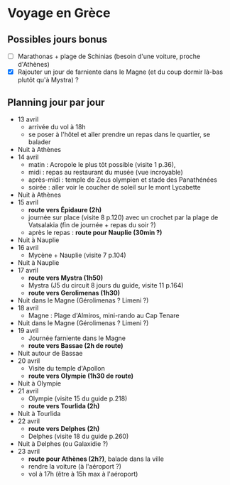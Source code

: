 # Voyage en Grèce

## Possibles jours bonus

* [ ] Marathonas + plage de Schinias (besoin d'une voiture, proche d'Athènes)
* [x] Rajouter un jour de farniente dans le Magne (et du coup dormir là-bas plutôt qu'à Mystra) ?

## Planning jour par jour 

* 13 avril
    * arrivée du vol à 18h
    * se poser à l'hôtel et aller prendre un repas dans le quartier, se balader
* Nuit à Athènes
* 14 avril
    * matin : Acropole le plus tôt possible (visite 1 p.36), 
    * midi : repas au restaurant du musée (vue incroyable)
    * après-midi : temple de Zeus olympien et stade des Panathénées
    * soirée : aller voir le coucher de soleil sur le mont Lycabette
* Nuit à Athènes
* 15 avril
    * **route vers Épidaure (2h)**
    * journée sur place (visite 8 p.120) avec un crochet par la plage de Vatsalakia (fin de journée + repas du soir ?)
    * après le repas : **route pour Nauplie (30min ?)**
* Nuit à Nauplie
* 16 avril
    * Mycène + Nauplie (visite 7 p.104)
* Nuit à Nauplie
* 17 avril
    * **route vers Mystra (1h50)**
    * Mystra (J5 du circuit 8 jours du guide, visite 11 p.164)
    * **route vers Gerolimenas (1h30)**
* Nuit dans le Magne (Gérolimenas ? Limeni ?)
* 18 avril
    * Magne : Plage d'Almiros, mini-rando au Cap Tenare
* Nuit dans le Magne (Gérolimenas ? Limeni ?)
* 19 avril
    * Journée farniente dans le Magne
    * **route vers Bassae (2h de route)**
* Nuit autour de Bassae
* 20 avril
    * Visite du temple d'Apollon
    * **route vers Olympie (1h30 de route)**
* Nuit à Olympie
* 21 avril
    * Olympie (visite 15 du guide p.218)
    * **route vers Tourlida (2h)**
* Nuit à Tourlida
* 22 avril
    * **route vers Delphes (2h)**
    * Delphes (visite 18 du guide p.260)
* Nuit à Delphes (ou Galaxidie ?)
* 23 avril
    * **route pour Athènes (2h?)**, balade dans la ville
    * rendre la voiture (à l'aéroport ?)
    * vol à 17h (être à 15h max à l'aéroport)
